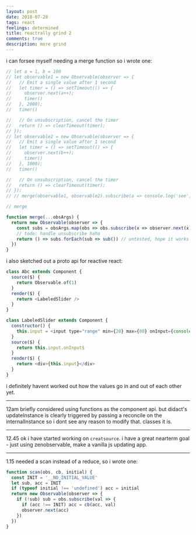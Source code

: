 ```yaml
---
layout: post
date: 2018-07-28
tags: react
feelings: determined
title: reactrally grind 2
comments: true
description: more grind
---
```


i can forsee myself needing a merge function so i wrote one:

```js
// let a = 1, b = 100
// let observable1 = new Observable(observer => {
//   // Emit a single value after 1 second
//   let timer = () => setTimeout(() => {
//     observer.next(a++);
//     timer()
//   }, 2000);
//   timer()

//   // On unsubscription, cancel the timer
//   return () => clearTimeout(timer);
// });
// let observable2 = new Observable(observer => {
//   // Emit a single value after 1 second
//   let timer = () => setTimeout(() => {
//     observer.next(b++);
//     timer()
//   }, 1000);
//   timer()

//   // On unsubscription, cancel the timer
//   return () => clearTimeout(timer);
// });
// // merge(observable1, observable2).subscribe(a => console.log('see', a))

// merge

function merge(...obsArgs) {
  return new Observable(observer => {
    const subs = obsArgs.map(obs => obs.subscribe(x => observer.next(x)))
    // todo: handle unsubscribe haha
    return () => subs.forEach(sub => sub()) // untested, hope it works
  })
}
```


i also sketched out a proto api for reactive react:

```js
class Abc extends Component {
  source($) {
    return Observable.of(1)
  }
  render($) {
    return <LabeledSlider />
  }
}

class LabeledSlider extends Component {
  constructor() {
    this.input = <input type="range" min={20} max={80} onInput={console.log} />
  }
  source($) {
    return this.input.onInput$
  }
  render($) {
    return <div>{this.input}</div>
  }
}
```

i definitely havent worked out how the values go in and out of each other yet.

---

12am briefly considered using functions as the component api. but didact's updateInstance is clearly triggered by passing a reconcile on the internalInstance so i dont see any reason to modify that. classes it is.

---

12.45 ok i have started working on `creatsource`. i have a great nearterm goal - just using zenobservable, make a vanilla js updating app.

---

1.15 needed a scan instead of a reduce, so i wrote one:

```js
function scan(obs, cb, initial) {
  const INIT = '__NO_INITIAL_VALUE'
  let sub, acc = INIT
  if (typeof initial !== 'undefined') acc = initial
  return new Observable(observer => {
    if (!sub) sub = obs.subscribe(val => {
      if (acc !== INIT) acc = cb(acc, val)
      observer.next(acc)
    })
  })
}
```
